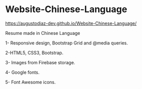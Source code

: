 # Website-Chinese-Language
https://augustodiaz-dev.github.io/Website-Chinese-Language/

Resume made in Chinese Language

1- Responsive design, Bootstrap Grid and @media queries.

2-HTML5, CSS3, Bootstrap. 

3- Images from Firebase storage.

4- Google fonts.

5- Font Awesome icons.



